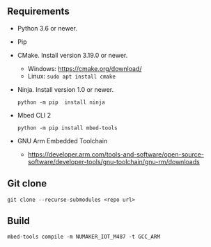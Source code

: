 

## Requirements

* Python 3.6 or newer.
* Pip
* CMake. Install version 3.19.0 or newer.
   * Windows: https://cmake.org/download/
   * Linux: `sudo apt install cmake`
* Ninja. Install version 1.0 or newer.
   ```
   python -m pip  install ninja
   ```
* Mbed CLI 2
   ```
   python -m pip install mbed-tools
   ```

* GNU Arm Embedded Toolchain
   * https://developer.arm.com/tools-and-software/open-source-software/developer-tools/gnu-toolchain/gnu-rm/downloads

## Git clone
```
git clone --recurse-submodules <repo url>
```

## Build
```
mbed-tools compile -m NUMAKER_IOT_M487 -t GCC_ARM
```
